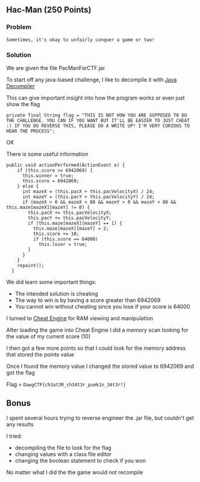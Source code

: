 ## Hac-Man (250 Points)


### Problem
```
Sometimes, it's okay to unfairly conquer a game or two!
```

### Solution
We are given the file PacManForCTF.jar

To start off any java-based challenge, I like to decompile it with [Java Decompiler](http://java-decompiler.github.io/)

This can give important insight into how the program works or even just show the flag

`private final String flag = "THIS IS NOT HOW YOU ARE SUPPOSED TO DO THE CHALLENGE. YOU CAN IF YOU WANT BUT IT'LL BE EASIER TO JUST CHEAT :) IF YOU DO REVERSE THIS, PLEASE DO A WRITE UP! I'M VERY CURIOUS TO HEAR THE PROCESS";`

OK



There is some useful information
```
public void actionPerformed(ActionEvent e) {
    if (this.score >= 6942069) {
      this.winner = true;
      this.score = 6942069;
    } else {
      int mazeX = (this.pacX + this.pacVelocityX) / 24;
      int mazeY = (this.pacY + this.pacVelocityY) / 24;
      if (mazeX > 0 && mazeX < 80 && mazeY > 0 && mazeY < 80 && this.maze[mazeX][mazeY] != 0) {
        this.pacX += this.pacVelocityX;
        this.pacY += this.pacVelocityY;
        if (this.maze[mazeX][mazeY] == 1) {
          this.maze[mazeX][mazeY] = 2;
          this.score += 10;
          if (this.score == 64000)
            this.loser = true; 
        } 
      } 
    } 
    repaint();
  }
```

We did learn some important things:
+ The intended solution is cheating
+ The way to win is by having a score greater than 6942069
+ You cannot win without cheating since you lose if your score is 64000

I turned to [Cheat Engine](https://www.cheatengine.org/downloads.php) for RAM viewing and manipulation

After loading the game into Cheat Engine I did a memory scan looking for the value of my current score (10)

I then got a few more points so that I could look for the memory address that stored the points value

Once I found the memory value I changed the stored value to 6942069 and got the flag


Flag = `DawgCTF{ch3at3R_ch34t3r_pumk1n_34t3r!}`



## Bonus

I spent several hours trying to reverse engineer the .jar file, but couldn't get any results

I tried:
+ decompiling the file to look for the flag
+ changing values with a class file editor
+ changing the boolean statement to check if you won

No matter what I did the the game would not recompile


